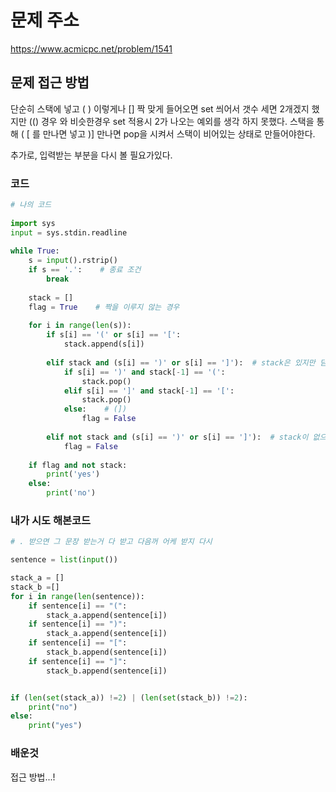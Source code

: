 # 문제 주소
https://www.acmicpc.net/problem/1541

## 문제 접근 방법
단순히 스택에 넣고 ( ) 이렇게나 []  짝 맞게 들어오면 set 씌어서 갯수 세면 2개겠지 했지만 (() 경우 와 비슷한경우 set 적용시 2가 나오는 예외를 생각 하지 못했다. 스택을 통해 ( [ 를 만나면 넣고 )] 만나면 pop을 시켜서 스택이 비어있는 상태로 만들어야한다.<br>

추가로, 입력받는 부분을 다시 볼 필요가있다.

### 코드
```python
# 나의 코드
 
import sys
input = sys.stdin.readline
 
while True:
    s = input().rstrip()
    if s == '.':    # 종료 조건
        break
 
    stack = []
    flag = True    # 짝을 이루지 않는 경우
 
    for i in range(len(s)):
        if s[i] == '(' or s[i] == '[':
            stack.append(s[i])
 
        elif stack and (s[i] == ')' or s[i] == ']'):  # stack은 있지만 닫힌 괄호가 나오는 경우
            if s[i] == ')' and stack[-1] == '(':
                stack.pop()
            elif s[i] == ']' and stack[-1] == '[':
                stack.pop()
            else:    # (])
                flag = False
 
        elif not stack and (s[i] == ')' or s[i] == ']'):  # stack이 없으면서 닫힌 괄호가 나오는 경우, )(
            flag = False
 
    if flag and not stack:
        print('yes')
    else:
        print('no')
```

### 내가 시도 해본코드 

```python
# . 받으면 그 문장 받는거 다 받고 다음꺼 어케 받지 다시

sentence = list(input())

stack_a = []
stack_b =[]
for i in range(len(sentence)):
    if sentence[i] == "(":
        stack_a.append(sentence[i])
    if sentence[i] == ")":
        stack_a.append(sentence[i])
    if sentence[i] == "[":
        stack_b.append(sentence[i])
    if sentence[i] == "]":
        stack_b.append(sentence[i])


if (len(set(stack_a)) !=2) | (len(set(stack_b)) !=2):
    print("no")
else:
    print("yes")
```

### 배운것

접근 방법...! 

